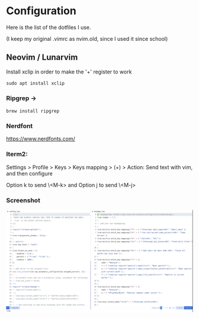# Configuration

Here is the list of the dotfiles I use.

(I keep my original .vimrc as nvim.old, since I used it since school)

## Neovim / Lunarvim

Install xclip in order to make the '+' register to work
```
sudo apt install xclip
```

### Ripgrep ->
```
brew install ripgrep
```

### Nerdfont
https://www.nerdfonts.com/

### Iterm2:
Settings > Profile > Keys > Keys mapping > (+) > Action: Send text with vim, and then configure

Option k to send \\\<M-k> and Option j to send \\\<M-j>

### Screenshot

![screenshot](./screenshot/vim.png)

